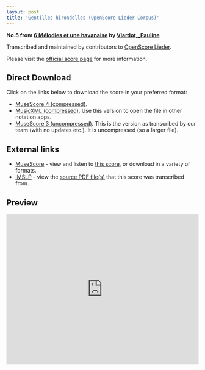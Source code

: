 ```yaml
---
layout: post
title: 'Gentilles hirondelles (OpenScore Lieder Corpus)'
---
```


__No.5 from [6 Mélodies et une havanaise](https://fourscoreandmore.org/openscore/lieder/Viardot,_Pauline/6_M%C3%A9lodies_et_une_havanaise/) by [Viardot,_Pauline](https://fourscoreandmore.org/openscore/lieder/Viardot,_Pauline)__

Transcribed and maintained by contributors to [OpenScore Lieder].

Please visit the [official score page] for more information.

[official score page]: https://musescore.com/openscore-lieder-corpus/scores/6641060
[OpenScore Lieder]: https://musescore.com/openscore-lieder-corpus

## Direct Download

Click on the links below to download the score in your preferred format:
- [MuseScore 4 (compressed)](https://fourscoreandmore.org/openscore/lieder/Viardot,_Pauline/6_M%C3%A9lodies_et_une_havanaise/5_Gentilles_hirondelles.mscz).
- [MusicXML (compressed)](https://fourscoreandmore.org/openscore/lieder/Viardot,_Pauline/6_M%C3%A9lodies_et_une_havanaise/5_Gentilles_hirondelles.mxl). Use this version to open the file in other notation apps.
- [MuseScore 3 (uncompressed)](https://raw.githubusercontent.com/OpenScore/Lieder/refs/heads/main/scores/Viardot,_Pauline/6_M%C3%A9lodies_et_une_havanaise/5_Gentilles_hirondelles/lc6641060.mscx). This is the version as transcribed by our team (with no updates etc.). It is uncompressed (so a larger file).

## External links

- [MuseScore] - view and listen to [this score][MuseScore], or download in a variety of formats.
- [IMSLP] - view the [source PDF file(s)][IMSLP] that this score was transcribed from.

[MuseScore]: https://musescore.com/score/6641060
[IMSLP]: https://imslp.org/wiki/Special:ReverseLookup/557090

## Preview

<iframe width="100%" height="394" src="https://musescore.com/openscore-lieder-corpus/scores/6641060/embed" frameborder="0" allowfullscreen allow="autoplay; fullscreen"></iframe>
